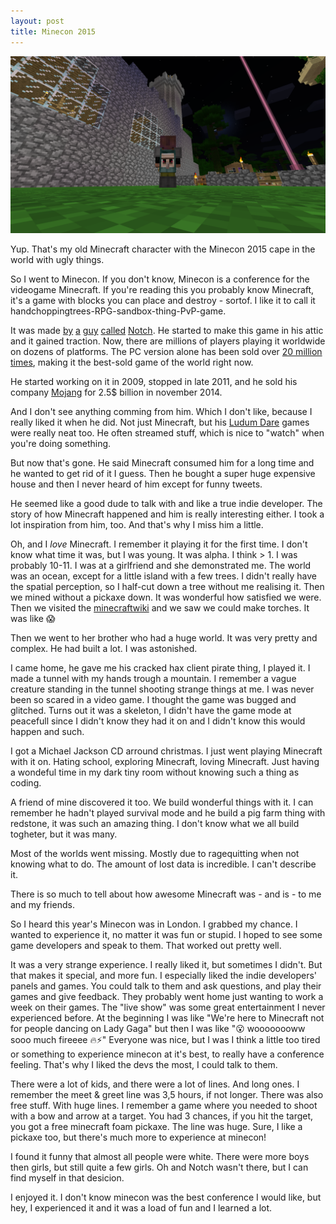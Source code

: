 ```yaml
---
layout: post
title: Minecon 2015
---
```


![My super old Minecraft character with the Minecon 2015 cape](img/minecon2015cape.png)

Yup. That's my old Minecraft character with the Minecon 2015 cape in the world with ugly things.

So I went to Minecon. If you don't know, Minecon is a conference for the videogame Minecraft. If you're reading this you probably know Minecraft, it's a game with blocks you can place and destroy - sortof. I like it to call it handchoppingtrees-RPG-sandbox-thing-PvP-game.

It was made [by](http://minecraft.gamepedia.com/Notch) [a](https://en.wikipedia.org/wiki/Markus_Persson) [guy](http://notch.tumblr.com/archive) [called](http://twitter.com/notch) [Notch](http://notch.net). He started to make this game in his attic and it gained traction. Now, there are millions of players playing it worldwide on dozens of platforms. The PC version alone has been sold over [20 million times](https://minecraft.net/stats), making it the best-sold game of the world right now.

He started working on it in 2009, stopped in late 2011, and he sold his company [Mojang](https://mojang.com/) for 2.5$ billion in november 2014.

And I don't see anything comming from him. Which I don't like, because I really liked it when he did. Not just Minecraft, but his [Ludum Dare](http://ludumdare.com/autho/notch) games were really neat too. He often streamed stuff, which is nice to "watch" when you're doing something.

But now that's gone. He said Minecraft consumed him for a long time and he wanted to get rid of it I guess. Then he bought a super huge expensive house and then I never heard of him except for funny tweets.

He seemed like a good dude to talk with and like a true indie developer. The story of how Minecraft happened and him is really interesting either. I took a lot inspiration from him, too. And that's why I miss him a little.




Oh, and I _love_ Minecraft. I remember it playing it for the first time. I don't know what time it was, but I was young. It was alpha. I think > 1. I was probably 10-11. I was at a girlfriend and she demonstrated me. The world was an ocean, except for a little island with a few trees. I didn't really have the spatial perception, so I half-cut down a tree without me realising it. Then we mined without a pickaxe down. It was wonderful how satisfied we were. Then we visited the [minecraftwiki](http://minecraftwiki.net) and we saw we could make torches. It was like :scream:

Then we went to her brother who had a huge world. It was very pretty and complex. He had built a lot. I was astonished.

I came home, he gave me his cracked hax client pirate thing, I played it. I made a tunnel with my hands trough a mountain. I remember a vague creature standing in the tunnel shooting strange things at me. I was never been so scared in a video game. I thought the game was bugged and glitched. Turns out it was a skeleton, I didn't have the game mode at peacefull since I didn't know they had it on and I didn't know this would happen and such.

I got a Michael Jackson CD arround christmas. I just went playing Minecraft with it on. Hating school, exploring Minecraft, loving Minecraft. Just having a wondeful time in my dark tiny room without knowing such a thing as coding.

A friend of mine discovered it too. We build wonderful things with it. I can remember he hadn't played survival mode and he build a pig farm thing with redstone, it was such an amazing thing. I don't know what we all build togheter, but it was many.

Most of the worlds went missing. Mostly due to ragequitting when not knowing what to do. The amount of lost data is incredible. I can't describe it.

There is so much to tell about how awesome Minecraft was - and is - to me and my friends.


So I heard this year's Minecon was in London. I grabbed my chance. I wanted to experience it, no matter it was fun or stupid. I hoped to see some game developers and speak to them. That worked out pretty well.

It was a very strange experience. I really liked it, but sometimes I didn't. But that makes it special, and more fun.
 I especially liked the indie developers' panels and games. You could talk to them and ask questions, and play their games and give feedback. They probably went home just wanting to work a week on their games. The "live show" was some great entertainment I never experienced before. At the beginning I was like "We're here to Minecraft not for people dancing on Lady Gaga" but then I was like ":open_mouth: woooooooww sooo much fireeee :fire::zap:"
Everyone was nice, but I was I think a little too tired or something to experience minecon at it's best, to really have a conference feeling. That's why I liked the devs the most, I could talk to them.

There were a lot of kids, and there were a lot of lines. And long ones. I remember the meet & greet line was 3,5 hours, if not longer. There was also free stuff. With huge lines. I remember a game where you needed to shoot with a bow and arrow at a target. You had 3 chances, if you hit the target, you got a free minecraft foam pickaxe. The line was huge. Sure, I like a pickaxe too, but there's much more to experience at minecon!

I found it funny that almost all people were white. There were more boys then girls, but still quite a few girls. Oh and Notch wasn't there, but I can find myself in that desicion.

I enjoyed it. I don't know minecon was the best conference I would like, but hey, I experienced it and it was a load of fun and I learned a lot.